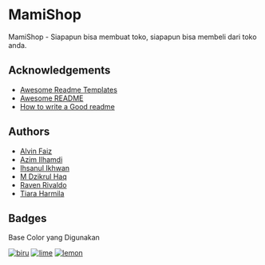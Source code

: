# MamiShop

MamiShop - Siapapun bisa membuat toko, siapapun bisa membeli dari toko anda.




## Acknowledgements

 - [Awesome Readme Templates](https://awesomeopensource.com/project/elangosundar/awesome-README-templates)
 - [Awesome README](https://github.com/matiassingers/awesome-readme)
 - [How to write a Good readme](https://bulldogjob.com/news/449-how-to-write-a-good-readme-for-your-github-project)

  
## Authors

- [Alvin Faiz](https://github.com/alvnfaiz)
- [Azim Ilhamdi](https://github.com/azim-de)
- [Ihsanul Ikhwan](https://github.com/Ihsanul-Ikhwan)
- [M Dzikrul Haq](https://github.com/dzikrul-haq)
- [Raven Rivaldo](https://github.com/RavenRivaldo)
- [Tiara Harmila](https://github.com/TiaraHrml03)


## Badges

Base Color yang Digunakan

[![biru](https://img.shields.io/static/v1?label=Biru&message=Base%20Color%20Biru&color=0099FF)](https://github.com/alvnfaiz/MamiShop)
[![lime](https://img.shields.io/badge/License-GPL%20v3-yellow.svg)](https://github.com/alvnfaiz/MamiShop)
[![lemon](https://img.shields.io/badge/license-AGPL-blue.svg)](https://github.com/alvnfaiz/MamiShop)